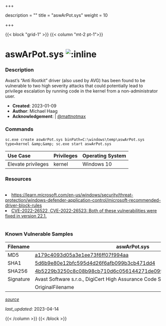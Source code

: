 +++

description = ""
title = "aswArPot.sys"
weight = 10

+++


{{< block "grid-1" >}}
{{< column "mt-2 pt-1">}}


# aswArPot.sys ![:inline](/images/twitter_verified.png) 


### Description

Avast’s “Anti Rootkit” driver (also used by AVG) has been found to be vulnerable to two high severity attacks that could potentially lead to privilege escalation by running code in the kernel from a non-administrator user.

- **Created**: 2023-01-09
- **Author**: Michael Haag
- **Acknowledgement**:  | [@mattnotmax](https://twitter.com/@mattnotmax)

### Commands

```
sc.exe create aswArPot.sys binPath=C:\windows\temp\aswArPot.sys type=kernel &amp;&amp; sc.exe start aswArPot.sys
```

| Use Case | Privileges | Operating System | 
|:---- | ---- | ---- |
| Elevate privileges | kernel | Windows 10 |

### Resources
<br>
<li><a href=" https://learn.microsoft.com/en-us/windows/security/threat-protection/windows-defender-application-control/microsoft-recommended-driver-block-rules"> https://learn.microsoft.com/en-us/windows/security/threat-protection/windows-defender-application-control/microsoft-recommended-driver-block-rules</a></li>
<li><a href="CVE-2022-26522, CVE-2022-26523: Both of these vulnerabilities were fixed in version 22.1.">CVE-2022-26522, CVE-2022-26523: Both of these vulnerabilities were fixed in version 22.1.</a></li>
<br>

### Known Vulnerable Samples

| Filename | aswArPot.sys |
|:---- | ---- | 
| MD5 | <a href="https://www.virustotal.com/gui/file/a179c4093d05a3e1ee73f6ff07f994aa">a179c4093d05a3e1ee73f6ff07f994aa</a> |
| SHA1 | <a href="https://www.virustotal.com/gui/file/5d6b9e80e12bfc595d4d26f6afb099b3cb471dd4">5d6b9e80e12bfc595d4d26f6afb099b3cb471dd4</a> |
| SHA256 | <a href="https://www.virustotal.com/gui/file/4b5229b3250c8c08b98cb710d6c056144271de099a57ae09f5d2097fc41bd4f1">4b5229b3250c8c08b98cb710d6c056144271de099a57ae09f5d2097fc41bd4f1</a> |
| Signature | Avast Software s.r.o., DigiCert High Assurance Code Signing CA-1, DigiCert   || Date | 2021-02-01 14:09:00 || Company | AVAST Software || Description | Avast Anti Rootkit || Product | Avast Antivirus
 || OriginalFilename | aswArPot.sys |


[*source*](https://github.com/magicsword-io/LOLDrivers/tree/main/yaml/aswarpot.yaml)

*last_updated:* 2023-04-14








{{< /column >}}
{{< /block >}}
